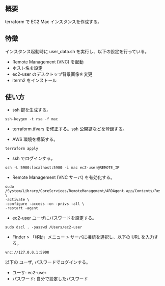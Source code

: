 ## 概要

terraform で EC2 Mac インスタンスを作成する。

## 特徴

インスタンス起動時に user_data.sh を実行し、以下の設定を行っている。

* Remote Management (VNC) を起動
* ホスト名を設定
* ec2-user のデスクトップ背景画像を変更
* iterm2 をインストール

## 使い方

* ssh 鍵を生成する。

```
ssh-keygen -t rsa -f mac
```

* terraform.tfvars を修正する。ssh 公開鍵などを登録する。

* AWS 環境を構築する。

```
terraform apply
```

* ssh でログインする。

```
ssh -L 5900:localhost:5900 -i mac ec2-user@REMOTE_IP
```

* Remote Management (VNC サーバ) を有効化する。

```
sudo /System/Library/CoreServices/RemoteManagement/ARDAgent.app/Contents/Resources/kickstart \
-activate \
-configure -access -on -privs -all \
-restart -agent
```

* ec2-user ユーザにパスワードを設定する。

```
sudo dscl . -passwd /Users/ec2-user
```

* Finder > 「移動」メニュー > サーバに接続を選択し、以下の URL を入力する。

```
vnc://127.0.0.1:5900
```

以下の ユーザ, パスワードでログインする。
* ユーザ: ec2-user
* パスワード: 自分で設定したパスワード

